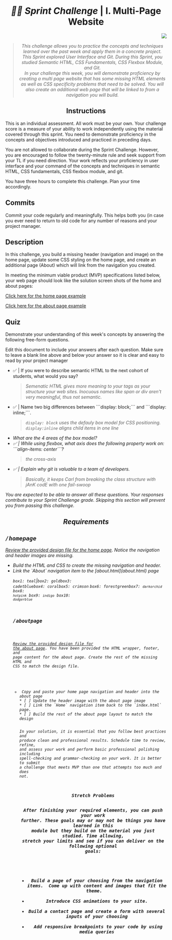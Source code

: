 <h1 align="center"><i> 🏃🏿‍ Sprint Challenge</i> | I. Multi-Page Website</i></h1>
<img align="right" src="https://img.shields.io/badge/Lambda School Challenge-MultiPage Website-RED?style=flat&logo=appveyor"/><br>
<blockquote align="center"><i>
    This challenge allows you to practice the concepts and techniques learned over the past week and apply them in a concrete project.<br> This Sprint explored User Interface and Git. During this Sprint, you studied Semantic HTML, CSS Fundamentals, CSS Flexbox Module, and Git. <br>In your challenge this week, you will demonstrate proficiency by creating a multi page website that has some missing HTML elements as well as CSS specificity problems that need to be solved.  You will also create an additional web page that will be linked to from a navigation you will build.</i>
</blockquote>


<h2 align="center">Instructions</h2>

This is an individual assessment. All work must be your own. Your challenge score is a measure of your ability to work independently using the material covered through this sprint. You need to demonstrate proficiency in the concepts and objectives introduced and practiced in preceding days.

You are not allowed to collaborate during the Sprint Challenge. However, you are encouraged to follow the twenty-minute rule and seek support from your TL if you need direction. Your work reflects your proficiency in user interface and your command of the concepts and techniques in semantic HTML, CSS fundamentals, CSS flexbox module, and git.

You have three hours to complete this challenge. Plan your time accordingly.

## Commits

Commit your code regularly and meaningfully. This helps both you (in case you ever need to return to old code for any number of reasons and your project manager.

## Description

In this challenge, you build a missing header (navigation and image) on the home page, update some CSS styling on the home page, and create an additional page (About) which will link from the navigation you created.

In meeting the minimum viable product (MVP) specifications listed below, your web page should look like the solution screen shots of the home and about pages:

[Click here for the home page example](https://tk-assets.lambdaschool.com/39a49225-8ac9-43da-aa90-514fd60ae99a_sprint-challenge-ui-home-example.png)

[Click here for the about page example](https://tk-assets.lambdaschool.com/ede1bb1a-63ff-4801-8c02-3efa2f603190_sprint-challenge-ui-about-example.png)

<h2>Quiz</h2>

Demonstrate your understanding of this week's concepts by answering the following free-form questions.

Edit this document to include your answers after each question. Make sure to leave a blank line above and below your answer so it is clear and easy to read by your project manager


<ul>
<li>✅ | If you were to describe semantic HTML to the next cohort of students, what would you say?
 <blockquote><i>Semenatic HTML gives more meaning to your tags as your structure your web sites. Inocuous names like span or div aren't very meaningful, thus not semantic.</i></blockquote></li> 

<li>✅ | Name two big differences between ```display: block;``` and ```display: inline;```.
<blockquote><i><code>display: block</code> uses the defauly box model for CSS positioning.<br><code>display:inline</code> aligns child items in one line<blockquote></li>

<li>What are the 4 areas of the box model?</li>

<li>✅ | While using flexbox, what axis does the following property work on: ```align-items: center```?
<blockquote><i>the cross-axis</i></blockquote></li>

<li>✅ | Explain why git is valuable to a team of developers.
<blockquote><i>Basically, it keeps Carl from breaking the class structure with jAnK codE with one fail-swoop<i></blockquote></li></ul>

You are expected to be able to answer all these questions. Your responses contribute to your Sprint Challenge grade. Skipping this section *will* prevent you from passing this challenge.




<h2 align="center">Requirements</h2>
<h2><b><code>/homepage</b></code></h2>

[Review the provided design file for the home page](design-files/home.png).  Notice the navigation and header images are missing.
<ul>
 <li>Build the HTML and CSS to create the missing navigation and header.
 <li>Link the `About` navigation item to the [about.html](about.html) page

 <code>box1: teal</code>|<code>box2: gold</code><code>box3: cadetblue</code><code>box4: coral</code><code>box5: crimson</code><r>
 <code>box6: forestgreen</code><code>box7: `darkorchid` box8: `hotpink` box9: `indigo` box10: `dodgerblue`

<h2><b><code>/aboutpage</b></code></h2>

[Review the provided design file for the about page](design-files/about.png). You have been provided the HTML wrapper, footer, and page content for the about page. Create the rest of the missing HTML and CSS to match the design file.

<ul>
 <li> Copy and paste your home page navigation and header into the about page
* [ ] Update the header image with the about page image
* [ ] Link the `Home` navigation item back to the `index.html` page.
* [ ] Build the rest of the about page layout to match the design

In your solution, it is essential that you follow best practices and produce clean and professional results. Schedule time to review, refine, and assess your work and perform basic professional polishing including spell-checking and grammar-checking on your work. It is better to submit a challenge that meets MVP than one that attempts too much and does not.

<h3 align="center">Stretch Problems

After finishing your required elements, you can push your work further. These goals may or may not be things you have learned in this module but they build on the material you just studied. Time allowing, stretch your limits and see if you can deliver on the following optional goals:
<ul>
 <li>Build a page of your choosing from the navigation items.  Come up with content and images that fit the theme.  
 <li>Introduce CSS animations to your site.
 <li>Build a contact page and create a form with several inputs of your choosing
 <li> Add responsive breakpoints to your code by using media queries
</ul>